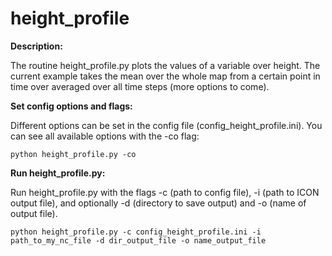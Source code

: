 # height_profile 

**Description:**

The routine height_profile.py plots the values of a variable over height. The current example takes the mean over the whole map from a certain point in time over averaged over all time steps (more options to come).

**Set config options and flags:**

Different options can be set in the config file (config_height_profile.ini). You can see all available options with the -co flag:

    python height_profile.py -co

**Run height_profile.py:**

Run height_profile.py with the flags -c (path to config file), -i (path to ICON output file),
and optionally -d (directory to save output) and -o (name of output file).

    python height_profile.py -c config_height_profile.ini -i path_to_my_nc_file -d dir_output_file -o name_output_file
